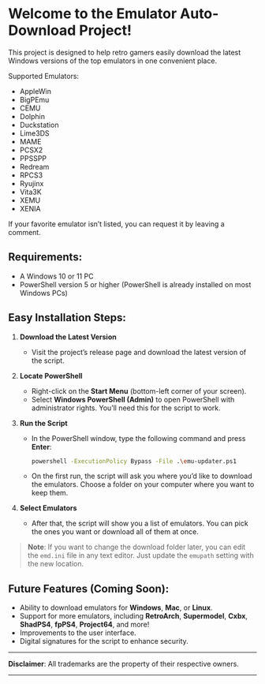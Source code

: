 # Welcome to the Emulator Auto-Download Project! #

This project is designed to help retro gamers easily download the latest Windows versions of the top emulators in one convenient place.

Supported Emulators:

- AppleWin
- BigPEmu
- CEMU
- Dolphin
- Duckstation
- Lime3DS
- MAME
- PCSX2
- PPSSPP
- Redream
- RPCS3
- Ryujinx
- Vita3K
- XEMU
- XENIA

If your favorite emulator isn’t listed, you can request it by leaving a comment.

## Requirements:

- A Windows 10 or 11 PC
- PowerShell version 5 or higher (PowerShell is already installed on most Windows PCs)

## Easy Installation Steps:

1. **Download the Latest Version**
   - Visit the project’s release page and download the latest version of the script.
   
2. **Locate PowerShell**
   - Right-click on the **Start Menu** (bottom-left corner of your screen).
   - Select **Windows PowerShell (Admin)** to open PowerShell with administrator rights. You’ll need this for the script to work.

3. **Run the Script**
   - In the PowerShell window, type the following command and press **Enter**:
     ```bash
     powershell -ExecutionPolicy Bypass -File .\emu-updater.ps1
     ```
   - On the first run, the script will ask you where you’d like to download the emulators. Choose a folder on your computer where you want to keep them.

4. **Select Emulators**
   - After that, the script will show you a list of emulators. You can pick the ones you want or download all of them at once.

> **Note**: If you want to change the download folder later, you can edit the `emd.ini` file in any text editor. Just update the `emupath` setting with the new location.

## Future Features (Coming Soon):

- Ability to download emulators for **Windows**, **Mac**, or **Linux**.
- Support for more emulators, including **RetroArch**, **Supermodel**, **Cxbx**, **ShadPS4**, **fpPS4**, **Project64**, and more!
- Improvements to the user interface.
- Digital signatures for the script to enhance security.

---

**Disclaimer**: All trademarks are the property of their respective owners.

---

